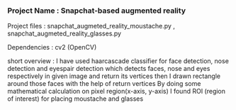 ### Project Name :  Snapchat-based augmented reality

Project files : snapchat_augmeted_reality_moustache.py , snapchat_augmeted_reality_glasses.py


Dependencies : cv2 (OpenCV)

short overview :
I have used haarcascade classifier for face detection, nose detection and eyespair detection which detects faces, nose and eyes respectively in given image and return its vertices then
I drawn rectangle around those faces with the help of return vertices
By doing some mathematical calculation on pixel region(x-axis, y-axis) 
I found ROI (region of interest) for placing moustache and glasses
